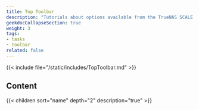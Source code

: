 ```yaml
---
title: Top Toolbar
description: "Tutorials about options available from the TrueNAS SCALE top toolbar."
geekdocCollapseSection: true
weight: 3
tags:
- tasks
- toolbar
related: false
---
```


{{< include file="/static/includes/TopToolbar.md" >}}

<div class="noprint">

## Content

{{< children sort="name" depth="2" description="true" >}}

</div>

